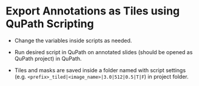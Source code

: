 # Export Annotations as Tiles using QuPath Scripting

* Change the variables inside scripts as needed.

* Run desired script in QuPath on annotated slides (should be opened as QuPath project) in QuPath.

* Tiles and masks are saved inside a folder named with script settings (e.g. `<prefix>_tiled|<image_name>|3.0|512|0.5|T|F`) in project folder.
